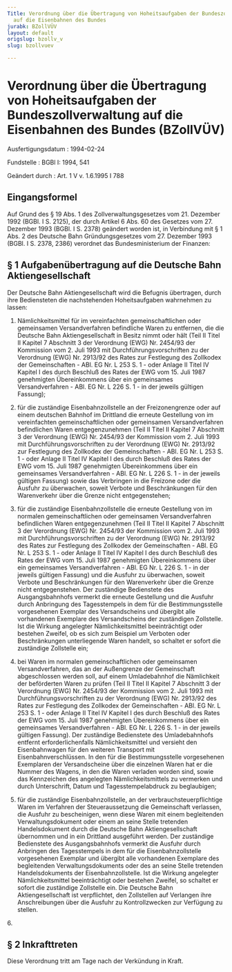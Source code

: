 ```yaml
---
Title: Verordnung über die Übertragung von Hoheitsaufgaben der Bundeszollverwaltung
  auf die Eisenbahnen des Bundes
jurabk: BZollVÜV
layout: default
origslug: bzollv_v
slug: bzollvuev

---
```


# Verordnung über die Übertragung von Hoheitsaufgaben der Bundeszollverwaltung auf die Eisenbahnen des Bundes (BZollVÜV)

Ausfertigungsdatum
:   1994-02-24

Fundstelle
:   BGBl I: 1994, 541

Geändert durch
:   Art. 1 V v. 1.6.1995 I 788

## Eingangsformel

Auf Grund des § 19 Abs. 1 des Zollverwaltungsgesetzes vom 21. Dezember
1992 (BGBl. I S. 2125), der durch Artikel 6 Abs. 60 des Gesetzes vom
27\. Dezember 1993 (BGBl. I S. 2378) geändert worden ist, in Verbindung
mit § 1 Abs. 2 des Deutsche Bahn Gründungsgesetzes vom 27. Dezember
1993 (BGBl. I S. 2378, 2386) verordnet das Bundesministerium der
Finanzen:

## § 1 Aufgabenübertragung auf die Deutsche Bahn Aktiengesellschaft

Der Deutsche Bahn Aktiengesellschaft wird die Befugnis übertragen,
durch ihre Bediensteten die nachstehenden Hoheitsaufgaben wahrnehmen
zu lassen:

1.  Nämlichkeitsmittel für im vereinfachten gemeinschaftlichen oder
    gemeinsamen Versandverfahren befindliche Waren zu entfernen, die die
    Deutsche Bahn Aktiengesellschaft in Besitz nimmt oder hält (Teil II
    Titel II Kapitel 7 Abschnitt 3 der Verordnung (EWG) Nr. 2454/93 der
    Kommission vom 2. Juli 1993 mit Durchführungsvorschriften zu der
    Verordnung (EWG) Nr. 2913/92 des Rates zur Festlegung des Zollkodex
    der Gemeinschaften - ABl. EG Nr. L 253 S. 1 - oder Anlage II Titel IV
    Kapitel I des durch Beschluß des Rates der EWG vom 15. Juli 1987
    genehmigten Übereinkommens über ein gemeinsames Versandverfahren -
    ABl. EG Nr. L 226 S. 1 - in der jeweils gültigen Fassung);


2.  für die zuständige Eisenbahnzollstelle an der Freizonengrenze oder auf
    einem deutschen Bahnhof im Drittland die erneute Gestellung von im
    vereinfachten gemeinschaftlichen oder gemeinsamen Versandverfahren
    befindlichen Waren entgegenzunehmen (Teil II Titel II Kapitel 7
    Abschnitt 3 der Verordnung (EWG) Nr. 2454/93 der Kommission vom 2.
    Juli 1993 mit Durchführungsvorschriften zu der Verordnung (EWG) Nr.
    2913/92 zur Festlegung des Zollkodex der Gemeinschaften - ABl. EG Nr.
    L 253 S. 1 - oder Anlage II Titel IV Kapitel I des durch Beschluß des
    Rates der EWG vom 15. Juli 1987 genehmigten Übereinkommens über ein
    gemeinsames Versandverfahren - ABl. EG Nr. L 226 S. 1 - in der jeweils
    gültigen Fassung) sowie das Verbringen in die Freizone oder die
    Ausfuhr zu überwachen, soweit Verbote und Beschränkungen für den
    Warenverkehr über die Grenze nicht entgegenstehen;


3.  für die zuständige Eisenbahnzollstelle die erneute Gestellung von im
    normalen gemeinschaftlichen oder gemeinsamen Versandverfahren
    befindlichen Waren entgegenzunehmen (Teil II Titel II Kapitel 7
    Abschnitt 3 der Verordnung (EWG) Nr. 2454/93 der Kommission vom 2.
    Juli 1993 mit Durchführungsvorschriften zu der Verordnung (EWG) Nr.
    2913/92 des Rates zur Festlegung des Zollkodex der Gemeinschaften -
    ABl. EG Nr. L 253 S. 1 - oder Anlage II Titel IV Kapitel I des durch
    Beschluß des Rates der EWG vom 15. Juli 1987 genehmigten
    Übereinkommens über ein gemeinsames Versandverfahren - ABl. EG Nr. L
    226 S. 1 - in der jeweils gültigen Fassung) und die Ausfuhr zu
    überwachen, soweit Verbote und Beschränkungen für den Warenverkehr
    über die Grenze nicht entgegenstehen. Der zuständige Bedienstete des
    Ausgangsbahnhofs vermerkt die erneute Gestellung und die Ausfuhr durch
    Anbringung des Tagesstempels in dem für die Bestimmungsstelle
    vorgesehenen Exemplar des Versandscheins und übergibt alle vorhandenen
    Exemplare des Versandscheins der zuständigen Zollstelle. Ist die
    Wirkung angelegter Nämlichkeitsmittel beeinträchtigt oder bestehen
    Zweifel, ob es sich zum Beispiel um Verboten oder Beschränkungen
    unterliegende Waren handelt, so schaltet er sofort die zuständige
    Zollstelle ein;


4.  bei Waren im normalen gemeinschaftlichen oder gemeinsamen
    Versandverfahren, das an der Außengrenze der Gemeinschaft
    abgeschlossen werden soll, auf einem Umladebahnhof die Nämlichkeit der
    beförderten Waren zu prüfen (Teil II Titel II Kapitel 7 Abschnitt 3
    der Verordnung (EWG) Nr. 2454/93 der Kommission vom 2. Juli 1993 mit
    Durchführungsvorschriften zu der Verordnung (EWG) Nr. 2913/92 des
    Rates zur Festlegung des Zollkodex der Gemeinschaften - ABl. EG Nr. L
    253 S. 1 - oder Anlage II Titel IV Kapitel I des durch Beschluß des
    Rates der EWG vom 15. Juli 1987 genehmigten Übereinkommens über ein
    gemeinsames Versandverfahren - ABl. EG Nr. L 226 S. 1 - in der jeweils
    gültigen Fassung). Der zuständige Bedienstete des Umladebahnhofs
    entfernt erforderlichenfalls Nämlichkeitsmittel und versieht den
    Eisenbahnwagen für den weiteren Transport mit Eisenbahnverschlüssen.
    In den für die Bestimmungsstelle vorgesehenen Exemplaren der
    Versandscheine über die einzelnen Waren hat er die Nummer des Wagens,
    in den die Waren verladen worden sind, sowie das Kennzeichen des
    angelegten Nämlichkeitsmittels zu vermerken und durch Unterschrift,
    Datum und Tagesstempelabdruck zu beglaubigen;


5.  für die zuständige Eisenbahnzollstelle, an der
    verbrauchsteuerpflichtige Waren im Verfahren der Steueraussetzung die
    Gemeinschaft verlassen, die Ausfuhr zu bescheinigen, wenn diese Waren
    mit einem begleitenden Verwaltungsdokument oder einem an seine Stelle
    tretenden Handelsdokument durch die Deutsche Bahn Aktiengesellschaft
    übernommen und in ein Drittland ausgeführt werden. Der zuständige
    Bedienstete des Ausgangsbahnhofs vermerkt die Ausfuhr durch Anbringen
    des Tagesstempels in dem für die Eisenbahnzollstelle vorgesehenen
    Exemplar und übergibt alle vorhandenen Exemplare des begleitenden
    Verwaltungsdokuments oder des an seine Stelle tretenden
    Handelsdokuments der Eisenbahnzollstelle. Ist die Wirkung angelegter
    Nämlichkeitsmittel beeinträchtigt oder bestehen Zweifel, so schaltet
    er sofort die zuständige Zollstelle ein. Die Deutsche Bahn
    Aktiengesellschaft ist verpflichtet, den Zollstellen auf Verlangen
    ihre Anschreibungen über die Ausfuhr zu Kontrollzwecken zur Verfügung
    zu stellen.



6\.

## § 2 Inkrafttreten

Diese Verordnung tritt am Tage nach der Verkündung in Kraft.

